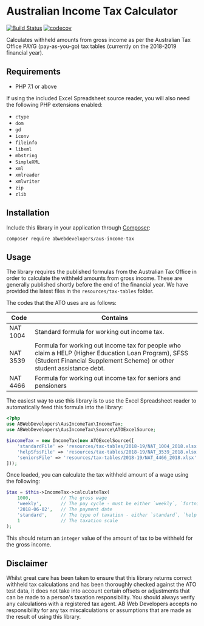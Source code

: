 # Australian Income Tax Calculator

[<img src="https://api.travis-ci.org/ABWebDevelopers/aus-income-tax.svg?branch=master" alt="Build Status">](https://travis-ci.org/ABWebDevelopers/aus-income-tax)
[![codecov](https://codecov.io/gh/ABWebDevelopers/aus-income-tax/branch/master/graph/badge.svg)](https://codecov.io/gh/ABWebDevelopers/aus-income-tax)

Calculates withheld amounts from gross income as per the Australian Tax Office PAYG (pay-as-you-go) tax tables (currently on the 2018-2019 financial year).

## Requirements

- PHP 7.1 or above

If using the included Excel Spreadsheet source reader, you will also need the following PHP extensions enabled:

- `ctype`
- `dom`
- `gd`
- `iconv`
- `fileinfo`
- `libxml`
- `mbstring`
- `SimpleXML`
- `xml`
- `xmlreader`
- `xmlwriter`
- `zip`
- `zlib`

## Installation

Include this library in your application through [Composer](https://getcomposer.org):

```
composer require abwebdevelopers/aus-income-tax
```

## Usage

The library requires the published formulas from the Australian Tax Office in order to calculate the withheld amounts from gross income. These are generally published shortly before the end of the financial year. We have provided the latest files in the `resources/tax-tables` folder.

The codes that the ATO uses are as follows:

| Code | Contains |
| ---- | -------- |
| NAT 1004 | Standard formula for working out income tax. |
| NAT 3539 | Formula for working out income tax for people who claim a HELP (Higher Education Loan Program), SFSS (Student Financial Supplement Scheme) or other student assistance debt. |
| NAT 4466 | Formula for working out income tax for seniors and pensioners |

The easiest way to use this library is to use the Excel Spreadsheet reader to automatically feed this formula into the library:

```php
<?php
use ABWebDevelopers\AusIncomeTax\IncomeTax;
use ABWebDevelopers\AusIncomeTax\Source\ATOExcelSource;

$incomeTax = new IncomeTax(new ATOExcelSource([
    'standardFile' => 'resources/tax-tables/2018-19/NAT_1004_2018.xlsx',
    'helpSfssFile' => 'resources/tax-tables/2018-19/NAT_3539_2018.xlsx',
    'seniorsFile' => 'resources/tax-tables/2018-19/NAT_4466_2018.xlsx'
]));
```

Once loaded, you can calculate the tax withheld amount of a wage using the following:

```php
$tax = $this->IncomeTax->calculateTax(
    1000,           // The gross wage
    'weekly',       // The pay cycle - must be either `weekly`, `fortnightly`, `monthly` or `quarterly`
    '2018-06-02',   // The payment date
    'standard',     // The type of taxation - either `standard`, `help`, `sfss`, `combo` or `seniors`
    1               // The taxation scale
);
```

This should return an `integer` value of the amount of tax to be withheld for the gross income.

## Disclaimer

Whilst great care has been taken to ensure that this library returns correct withheld tax calculations and has been thoroughly checked against the ATO test data, it does not take into account certain offsets or adjustments that can be made to a person's taxation responsibility. You should always verify any calculations with a registered tax agent. AB Web Developers accepts no responsibility for any tax miscalculations or assumptions that are made as the result of using this library.
